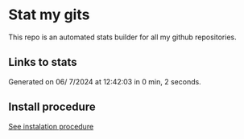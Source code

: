 # Stat my gits

This repo is an automated stats builder for all my github repositories.

## Links to stats


Generated on 06/ 7/2024 at 12:42:03 in 0 min, 2 seconds.

## Install procedure

[See instalation procedure](./src/install.md)
